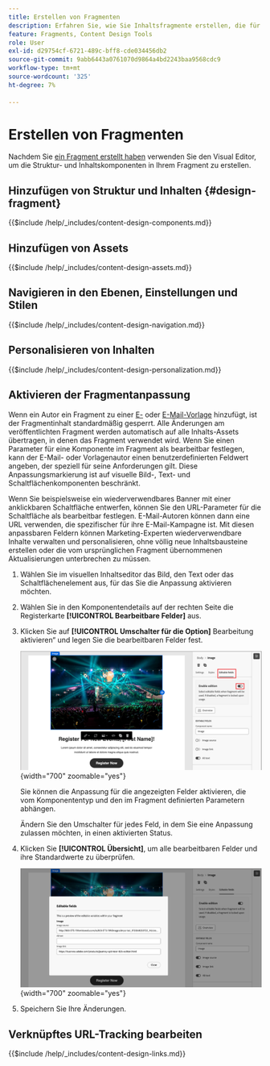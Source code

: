 ```yaml
---
title: Erstellen von Fragmenten
description: Erfahren Sie, wie Sie Inhaltsfragmente erstellen, die für Ihre E-Mails und Vorlagendesigns wiederverwendet werden können, um die Effizienz zu steigern und Design- und Branding-Standards zu gewährleisten.
feature: Fragments, Content Design Tools
role: User
exl-id: d29754cf-6721-489c-bff8-cde034456db2
source-git-commit: 9abb6443a0761070d9864a4bd2243baa9568cdc9
workflow-type: tm+mt
source-wordcount: '325'
ht-degree: 7%

---
```


# Erstellen von Fragmenten

Nachdem Sie [ein Fragment erstellt haben](./fragments.md#create-fragments) verwenden Sie den Visual Editor, um die Struktur- und Inhaltskomponenten in Ihrem Fragment zu erstellen.

## Hinzufügen von Struktur und Inhalten {#design-fragment}

{{$include /help/_includes/content-design-components.md}}

## Hinzufügen von Assets

{{$include /help/_includes/content-design-assets.md}}

## Navigieren in den Ebenen, Einstellungen und Stilen

{{$include /help/_includes/content-design-navigation.md}}

## Personalisieren von Inhalten

{{$include /help/_includes/content-design-personalization.md}}

## Aktivieren der Fragmentanpassung

Wenn ein Autor ein Fragment zu einer [E-](./email-authoring.md#content-authoring---use-visual-fragments) oder [E-Mail-Vorlage](./email-template-authoring.md#content-authoring---use-visual-fragments) hinzufügt, ist der Fragmentinhalt standardmäßig gesperrt. Alle Änderungen am veröffentlichten Fragment werden automatisch auf alle Inhalts-Assets übertragen, in denen das Fragment verwendet wird. Wenn Sie einen Parameter für eine Komponente im Fragment als bearbeitbar festlegen, kann der E-Mail- oder Vorlagenautor einen benutzerdefinierten Feldwert angeben, der speziell für seine Anforderungen gilt. Diese Anpassungsmarkierung ist auf visuelle Bild-, Text- und Schaltflächenkomponenten beschränkt. 

Wenn Sie beispielsweise ein wiederverwendbares Banner mit einer anklickbaren Schaltfläche entwerfen, können Sie den URL-Parameter für die Schaltfläche als bearbeitbar festlegen. E-Mail-Autoren können dann eine URL verwenden, die spezifischer für ihre E-Mail-Kampagne ist. Mit diesen anpassbaren Feldern können Marketing-Experten wiederverwendbare Inhalte verwalten und personalisieren, ohne völlig neue Inhaltsbausteine erstellen oder die vom ursprünglichen Fragment übernommenen Aktualisierungen unterbrechen zu müssen.

1. Wählen Sie im visuellen Inhaltseditor das Bild, den Text oder das Schaltflächenelement aus, für das Sie die Anpassung aktivieren möchten.

1. Wählen Sie in den Komponentendetails auf der rechten Seite die Registerkarte **[!UICONTROL Bearbeitbare Felder]** aus.

1. Klicken Sie auf **[!UICONTROL Umschalter für die Option]** Bearbeitung aktivieren“ und legen Sie die bearbeitbaren Felder fest.

   ![Bearbeitbare Felder für eine Fragmentbildkomponente aktivieren](./assets/fragment-editable-fields-image.png){width="700" zoomable="yes"}

   Sie können die Anpassung für die angezeigten Felder aktivieren, die vom Komponententyp und den im Fragment definierten Parametern abhängen.

   Ändern Sie den Umschalter für jedes Feld, in dem Sie eine Anpassung zulassen möchten, in einen aktivierten Status.

1. Klicken Sie **[!UICONTROL Übersicht]**, um alle bearbeitbaren Felder und ihre Standardwerte zu überprüfen.

   ![Überprüfen Sie die bearbeitbaren Felder und ihre Standardwerte](./assets/fragment-editable-fields-image-overview.png){width="700" zoomable="yes"}

1. Speichern Sie Ihre Änderungen.

## Verknüpftes URL-Tracking bearbeiten

{{$include /help/_includes/content-design-links.md}}
